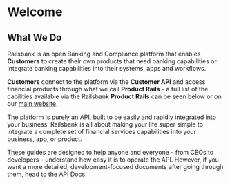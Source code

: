 # Welcome
## What We Do

Railsbank is an open Banking and Compliance platform that enables **Customers** to create their own products that need banking capabilities or integrate banking capabilities into their systems, apps and workflows.

**Customers** connect to the platform via the **Customer API** and access financial products through what we call **Product Rails** - a full list of the cabilities available via the Railsbank **Product Rails** can be seen below or on our [main website](https://www.railsbank.com/).

The platform is purely an API, built to be easily and rapidly integrated into your business. Railsbank is all about making your life super simple to integrate a complete set of financial services capabilities into your business, app, or product.

These guides are designed to help anyone and everyone - from CEOs to developers - understand how easy it is to operate the API. However, if you want a more detailed, development-focused documents after going through them, head to the [API Docs](https://docs.railsbank.com/).
